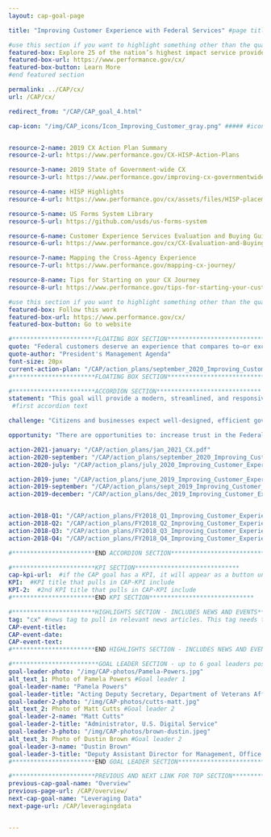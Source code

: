 ```yaml
---
layout: cap-goal-page

title: "Improving Customer Experience with Federal Services" #page title

#use this section if you want to highlight something other than the quarterly action plan
featured-box: Explore 25 of the nation’s highest impact service providers (HISPs)
featured-box-url: https://www.performance.gov/cx/
featured-box-button: Learn More
#end featured section

permalink: ../CAP/cx/
url: /CAP/cx/

redirect_from: "/CAP/CAP_goal_4.html"

cap-icon: "/img/CAP_icons/Icon_Improving_Customer_gray.png" ##### #icon that appears next to title


resource-2-name: 2019 CX Action Plan Summary
resource-2-url: https://www.performance.gov/CX-HISP-Action-Plans

resource-3-name: 2019 State of Government-wide CX
resource-3-url: https://www.performance.gov/improving-cx-governmentwide

resource-4-name: HISP Highlights
resource-4-url: https://www.performance.gov/cx/assets/files/HISP-placemat.pdf

resource-5-name: US Forms System Library
resource-5-url: https://github.com/usds/us-forms-system

resource-6-name: Customer Experience Services Evaluation and Buying Guide
resource-6-url: https://www.performance.gov/cx/CX-Evaluation-and-Buying-Guide.pdf

resource-7-name: Mapping the Cross-Agency Experience
resource-7-url: https://www.performance.gov/mapping-cx-journey/

resource-8-name: Tips for Starting on your CX Journey
resource-8-url: https://www.performance.gov/tips-for-starting-your-customer-experience-journey/

#use this section if you want to highlight something other than the quarterly action plan
featured-box: Follow this work
featured-box-url: https://www.performance.gov/cx/ 
featured-box-button: Go to website

#***********************FLOATING BOX SECTION*****************************
quote: "Federal customers deserve an experience that compares to—or exceeds—that of leading private sector organizations."  #appears in the gray text box
quote-author: "President's Management Agenda"
font-size: 20px
current-action-plan: "/CAP/action_plans/september_2020_Improving_Customer_Experience.pdf"
#***********************FLOATING BOX SECTION*****************************

#***********************ACCORDION SECTION*****************************
statement: "This goal will provide a modern, streamlined, and responsive customer experience across government, comparable to leading private-sector organizations."
 #first accordion text

challenge: "Citizens and businesses expect well-designed, efficient government services that are generally comparable in quality to that of leading private-sector organizations. Despite some important strides to improve customer experience, many federal government services fail to meet the expectations of the public, creating unnecessary hassle and cost for citizens, businesses, and the government itself. " #second accordion text

opportunity: "There are opportunities to: increase trust in the Federal Government by improving the experience citizens and businesses have with federal services across all delivery channels; transform the customer experience by improving the usability and reliability of our government’s most critical digital services; and, create measurable improvements in customer satisfaction by using the principles and practices proven by leading private-sector organizations." #third accordion text

action-2021-january: "/CAP/action_plans/jan_2021_CX.pdf"
action-2020-september: "/CAP/action_plans/september_2020_Improving_Customer_Experience.pdf"
action-2020-july: "/CAP/action_plans/july_2020_Improving_Customer_Experience.pdf"

action-2019-june: "/CAP/action_plans/june_2019_Improving_Customer_Experience.pdf"
action-2019-september: "/CAP/action_plans/sept_2019_Improving_Customer_Experience.pdf"
action-2019-december: "/CAP/action_plans/dec_2019_Improving_Customer_Experience.pdf"


action-2018-Q1: "/CAP/action_plans/FY2018_Q1_Improving_Customer_Experience.pdf"
action-2018-Q2: "/CAP/action_plans/FY2018_Q2_Improving_Customer_Experience.pdf"
action-2018-Q3: "/CAP/action_plans/FY2018_Q3_Improving_Customer_Experience.pdf"
action-2018-Q4: "/CAP/action_plans/FY2018_Q4_Improving_Customer_Experience.pdf"

#***********************END ACCORDION SECTION*****************************

#***********************KPI SECTION*****************************
cap-kpi-url:  #if the CAP goal has a KPI, it will appear as a button under the title. The button links to the Tableau dashboard
KPI:  #KPI title that pulls in CAP-KPI include
KPI-2:  #2nd KPI title that pulls in CAP-KPI include
#***********************END KPI SECTION*****************************

#***********************HIGHLIGHTS SECTION - INCLUDES NEWS AND EVENTS*****************************
tag: "cx" #news tag to pull in relevant news articles. This tag needs to be included in the "post" front matter
CAP-event-title:
CAP-event-date:
CAP-event-text:
#***********************END HIGHLIGHTS SECTION - INCLUDES NEWS AND EVENTS*****************************

#************************GOAL LEADER SECTION - up to 6 goal leaders possible by creating up to 6 sections below***************************
goal-leader-photo: "/img/CAP-photos/Pamela-Powers.jpg"
alt_text_1: Photo of Pamela Powers #Goal leader 1
goal-leader-name: "Pamela Powers"
goal-leader-title: "Acting Deputy Secretary, Department of Veterans Affairs"
goal-leader-2-photo: "/img/CAP-photos/cutts-matt.jpg"
alt_text_2: Photo of Matt Cutts #Goal leader 2
goal-leader-2-name: "Matt Cutts"
goal-leader-2-title: "Administrator, U.S. Digital Service"
goal-leader-3-photo: "/img/CAP-photos/brown-dustin.jpeg"
alt_text_3: Photo of Dustin Brown #Goal leader 2
goal-leader-3-name: "Dustin Brown"
goal-leader-3-title: "Deputy Assistant Director for Management, Office of Management and Budget"
#***********************END GOAL LEADER SECTION*****************************8

#***********************PREVIOUS AND NEXT LINK FOR TOP SECTION*****************************8
previous-cap-goal-name: "Overview"
previous-page-url: /CAP/overview/
next-cap-goal-name: "Leveraging Data"
next-page-url: /CAP/leveragingdata


---  
```

